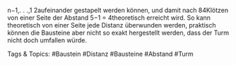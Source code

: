 n−1,. . .,1
2aufeinander gestapelt werden können,
und damit nach 84Klötzen von einer Seite der Abstand 5−1 = 4theoretisch erreicht wird. So kann
theoretisch von einer Seite jede Distanz überwunden werden, praktisch können die Bausteine aber nicht
so exakt hergestellt werden, dass der Turm nicht doch umfallen würde.

   Tags & Topics:
   #Baustein
   #Distanz
   #Bausteine
   #Abstand
   #Turm